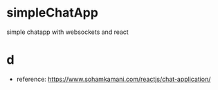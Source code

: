 # simpleChatApp
simple chatapp with websockets and react

# d
- reference: https://www.sohamkamani.com/reactjs/chat-application/ 